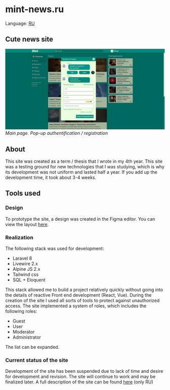 # **mint-news.ru**

Language: [RU](./README.ru.md)

## **Cute news site**

!["Main page"](./static/main_page.png) *Main page. Pop-up authentification / registration*

## **About**

This site was created as a term / thesis that I wrote in my 4th year. This site was a testing ground for new technologies that I was studying, which is why its development was not uniform and lasted half a year. If you add up the development time, it took about 3-4 weeks.

## **Tools used**

### **Design**

To prototype the site, a design was created in the Figma editor.
You can view the layout [here](https://www.figma.com/file/lKx4XSIXOOSCucODXmNRZs/mint-news).

### **Realization**

The following stack was used for development:

- Laravel 8
- Livewire 2.x
- Alpine JS 2.x
- Tailwind css
- SQL + Eloquent

This stack allowed me to build a project relatively quickly without going into the details of reactive Front end development (React, Vue). During the creation of the site I used all sorts of tools to protect against unauthorized access. The site implemented a system of roles, which includes the following roles:

- Guest
- User
- Moderator
- Administrator

The list can be expanded.

### **Current status of the site**

Development of the site has been suspended due to lack of time and desire for development and revision. The site will continue to work and may be finalized later. A full description of the site can be found [here](./static/description.docx) (only RU)
